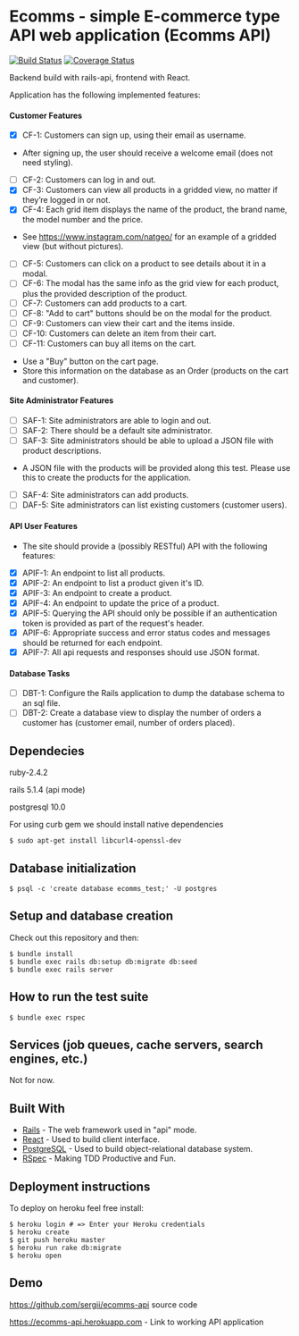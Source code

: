 # Ecomms - simple E-commerce type API web application (Ecomms API)
[![Build Status](https://travis-ci.org/sergii/ecomms-api.svg?branch=master)](https://travis-ci.org/sergii/ecomms-api)
[![Coverage Status](https://coveralls.io/repos/github/sergii/ecomms-api/badge.svg?branch=feature%2Fcoveralls)](https://coveralls.io/github/sergii/ecomms-api?branch=feature%2Fcoveralls)

Backend build with rails-api, frontend with React.

Application has the following implemented features:

#### Customer Features
- [x] CF-1: Customers can sign up, using their email as username.
* After signing up, the user should receive a welcome email (does not need styling).
- [ ] CF-2: Customers can log in and out.
- [x] CF-3: Customers can view all products in a gridded view, no matter if they’re logged in or not.
- [x] CF-4: Each grid item displays the name of the product, the brand name, the model number and the price.
- See https://www.instagram.com/natgeo/ for an example of a gridded view (but without pictures).
- [ ] CF-5: Customers can click on a product to see details about it in a modal.
- [ ] CF-6: The modal has the same info as the grid view for each product, plus the provided description of the product.
- [ ] CF-7: Customers can add products to a cart.
- [ ] CF-8: "Add to cart" buttons should be on the modal for the product.
- [ ] CF-9: Customers can view their cart and the items inside.
- [ ] CF-10: Customers can delete an item from their cart.
- [ ] CF-11: Customers can buy all items on the cart.
* Use a "Buy" button on the cart page.
* Store this information on the database as an Order (products on the cart and customer).

#### Site Administrator Features
- [ ] SAF-1: Site administrators are able to login and out.
- [ ] SAF-2: There should be a default site administrator.
- [ ] SAF-3: Site administrators should be able to upload a JSON file with product descriptions.
* A JSON file with the products will be provided along this test. Please use this to create the products for the application.
- [ ] SAF-4: Site administrators can add products.
- [ ] DAF-5: Site administrators can list existing customers (customer users).

#### API User Features
- The site should provide a (possibly RESTful) API with the following features:
- [x] APIF-1: An endpoint to list all products.
- [x] APIF-2: An endpoint to list a product given it's ID.
- [x] APIF-3: An endpoint to create a product.
- [x] APIF-4: An endpoint to update the price of a product.
- [x] APIF-5: Querying the API should only be possible if an authentication token is provided as part of the request's header.
- [x] APIF-6: Appropriate success and error status codes and messages should be returned for each endpoint.
- [x] APIF-7: All api requests and responses should use JSON format.

#### Database Tasks
- [ ] DBT-1: Configure the Rails application to dump the database schema to an sql file.
- [ ] DBT-2: Create a database view to display the number of orders a customer has (customer email, number of orders placed).

## Dependecies

ruby-2.4.2

rails 5.1.4 (api mode)

postgresql 10.0

For using curb gem we should install native dependencies

`$ sudo apt-get install libcurl4-openssl-dev`

## Database initialization

```
$ psql -c 'create database ecomms_test;' -U postgres
```

## Setup and database creation

Check out this repository and then:

```
$ bundle install
$ bundle exec rails db:setup db:migrate db:seed
$ bundle exec rails server
```

## How to run the test suite

`$ bundle exec rspec`

## Services (job queues, cache servers, search engines, etc.)

Not for now.

## Built With

* [Rails](https://github.com/rails/rails) - The web framework used in "api" mode.
* [React](https://reactjs.org/) - Used to build client interface.
* [PostgreSQL](https://www.postgresql.org/) - Used to build object-relational database system.
* [RSpec](http://rspec.info/) - Making TDD Productive and Fun.

## Deployment instructions

To deploy on heroku feel free install:

```
$ heroku login # => Enter your Heroku credentials
$ heroku create
$ git push heroku master
$ heroku run rake db:migrate
$ heroku open
```

## Demo

https://github.com/sergii/ecomms-api source code

https://ecomms-api.herokuapp.com - Link to working API application
